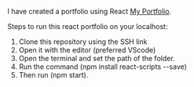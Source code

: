 I have created a portfolio using React [My Portfolio](https://apeksha-portfolio-flowsome-eta.vercel.app/).

Steps to run this react portfolio on your localhost:

1. Clone this repository using the SSH link
2. Open it with the editor (preferred VScode)
3. Open the terminal and set the path of the folder.
4. Run the command (npm install react-scripts --save)
5. Then run (npm start).
